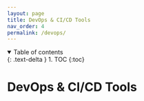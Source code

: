```yaml
---
layout: page
title: DevOps & CI/CD Tools
nav_order: 4
permalink: /devops/
---
```


<details open markdown="block">
  <summary>
    Table of contents
  </summary>
  {: .text-delta }
1. TOC
{:toc}
</details>

# DevOps & CI/CD Tools